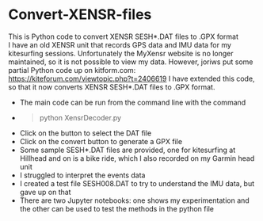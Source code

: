 # Convert-XENSR-files
This is Python code to convert XENSR SESH*.DAT files to .GPX format<br>
I have an old XENSR unit that records GPS data and IMU data for my kitesurfing sessions.
Unfortunately the MyXensr website is no longer maintained, so it is not possible to view my data.
However, joriws put some partial Python code up on kitform.com: https://kiteforum.com/viewtopic.php?t=2406619
I have extended this code, so that it now converts XENSR SESH*.DAT files to .GPX format.

- The main code can be run from the command line with the command 
- >python XensrDecoder.py
- Click on the button to select the DAT file
- Click on the convert button to generate a GPX file
- Some sample SESH*.DAT files are provided, one for kitesurfing at Hillhead and on is a bike ride, which I also recorded on my Garmin head unit
- I struggled to interpret the events data 
- I created a test file SESH008.DAT to try to understand the IMU data, but gave up on that
- There are two Jupyter notebooks: one shows my experimentation and the other can be used to test the methods in the python file

